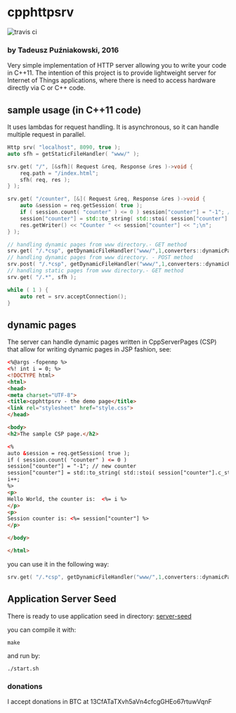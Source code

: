# cpphttpsrv

![travis ci](https://travis-ci.org/pantadeusz/cpphttpsrv.svg?branch=master "travis results")

### by Tadeusz Puźniakowski, 2016

Very simple implementation of HTTP server allowing you to write your code in C++11.
The intention of this project is to provide lightweight server for 
Internet of Things applications, where there is need to access hardware
directly via C or C++ code.

## sample usage (in C++11 code)

It uses lambdas for request handling. It is asynchronous, so it can handle
multiple request in  parallel. 

```c++
Http srv( "localhost", 8090, true );
auto sfh = getStaticFileHandler( "www/" );

srv.get( "/", [&sfh]( Request &req, Response &res )->void {
	req.path = "/index.html";
	sfh( req, res );
} );

srv.get( "/counter", [&]( Request &req, Response &res )->void {
	auto &session = req.getSession( true );
	if ( session.count( "counter" ) <= 0 ) session["counter"] = "-1"; // new counter
	session["counter"] = std::to_string( std::stoi( session["counter"].c_str() )+1 );
	res.getWriter() << "Counter " << session["counter"] << ";\n";
} );

// handling dynamic pages from www directory.- GET method
srv.get( "/.*csp", getDynamicFileHandler("www/",1,converters::dynamicPartConverterCsp) );
// handling dynamic pages from www directory. - POST method
srv.post( "/.*csp", getDynamicFileHandler("www/",1,converters::dynamicPartConverterCsp) );
// handling static pages from www directory.- GET method
srv.get( "/.*", sfh );

while ( 1 ) {
	auto ret = srv.acceptConnection();
}
```

## dynamic pages

The server can handle dynamic pages written in CppServerPages (CSP) that allow for writing dynamic pages in JSP fashion, see:

```html
<%@args -fopenmp %>
<%! int i = 0; %>
<!DOCTYPE html>
<html>
<head>
<meta charset="UTF-8">
<title>cpphttpsrv - the demo page</title>
<link rel="stylesheet" href="style.css">
</head>

<body>
<h2>The sample CSP page.</h2>

<% 
auto &session = req.getSession( true );
if ( session.count( "counter" ) <= 0 ) 
session["counter"] = "-1"; // new counter
session["counter"] = std::to_string( std::stoi( session["counter"].c_str() )+1 );
i++; 
%>
<p>
Hello World, the counter is:  <%= i %>
</p>
<p>
Session counter is: <%= session["counter"] %>
</p>

</body>

</html> 
```
you can use it in the following way:
```c++
srv.get( "/.*csp", getDynamicFileHandler("www/",1,converters::dynamicPartConverterCsp) );
```


## Application Server Seed

There is ready to use application seed in directory:  [server-seed](https://bitbucket.org/t4deusz/cpphttpsrv/src/tip/server-seed/)

you can compile it with:

```
make
```

and run by:

```
./start.sh
```



### donations

I accept donations in BTC at 13CfATaTXvh5aVn4cfcgGHEo67rtuwVqnF
